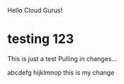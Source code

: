 Hello Cloud Gurus!
# testing 123
This is just a test
Pulling in changes...

abcdefg
hijklmnop
this is my change
